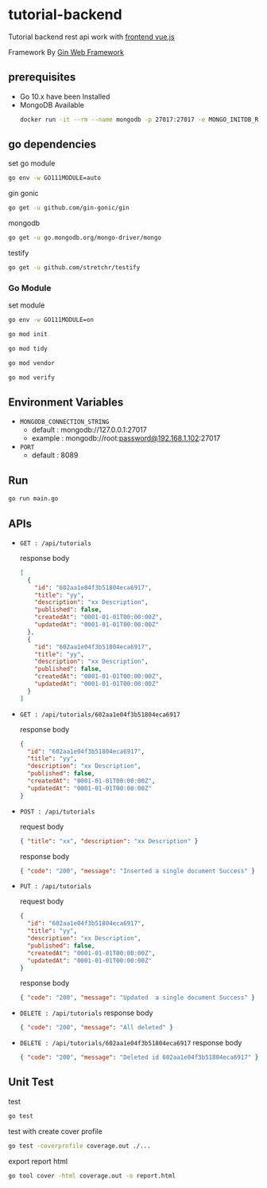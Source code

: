 # tutorial-backend

Tutorial backend rest api work with [frontend vue.js](https://github.com/tarathep/tutorial-frontend)

Framework By [Gin Web Framework](https://github.com/gin-gonic/gin)

## prerequisites

- Go 10.x have been Installed
- MongoDB Available
  ```bash
  docker run -it --rm --name mongodb -p 27017:27017 -e MONGO_INITDB_ROOT_USERNAME=root -e MONGO_INITDB_ROOT_PASSWORD=password mongo:latest
  ```

## go dependencies

set go module

```bash
go env -w GO111MODULE=auto
```

gin gonic

```bash
go get -u github.com/gin-gonic/gin
```

mongodb

```bash
go get -u go.mongodb.org/mongo-driver/mongo
```

testify

```bash
go get -u github.com/stretchr/testify
```

### Go Module

set module

```bash
go env -w GO111MODULE=on

go mod init

go mod tidy

go mod vendor

go mod verify
```

## Environment Variables

- `MONGODB_CONNECTION_STRING`
  - default : mongodb://127.0.0.1:27017
  - example : mongodb://root:password@192.168.1.102:27017
- `PORT`
  - default : 8089

## Run

```bash
go run main.go
```

## APIs

- `GET : /api/tutorials`

  response body

  ```json
  [
    {
      "id": "602aa1e04f3b51804eca6917",
      "title": "yy",
      "description": "xx Description",
      "published": false,
      "createdAt": "0001-01-01T00:00:00Z",
      "updatedAt": "0001-01-01T00:00:00Z"
    },
    {
      "id": "602aa1e04f3b51804eca6917",
      "title": "yy",
      "description": "xx Description",
      "published": false,
      "createdAt": "0001-01-01T00:00:00Z",
      "updatedAt": "0001-01-01T00:00:00Z"
    }
  ]
  ```

- `GET : /api/tutorials/602aa1e04f3b51804eca6917`

  response body

  ```json
  {
    "id": "602aa1e04f3b51804eca6917",
    "title": "yy",
    "description": "xx Description",
    "published": false,
    "createdAt": "0001-01-01T00:00:00Z",
    "updatedAt": "0001-01-01T00:00:00Z"
  }
  ```

- `POST : /api/tutorials`

  request body

  ```json
  { "title": "xx", "description": "xx Description" }
  ```

  response body

  ```json
  { "code": "200", "message": "Inserted a single document Success" }
  ```

- `PUT : /api/tutorials`

  request body

  ```json
  {
    "id": "602aa1e04f3b51804eca6917",
    "title": "yy",
    "description": "xx Description",
    "published": false,
    "createdAt": "0001-01-01T00:00:00Z",
    "updatedAt": "0001-01-01T00:00:00Z"
  }
  ```

  response body

  ```json
  { "code": "200", "message": "Updated  a single document Success" }
  ```

- `DELETE : /api/tutorials`
  response body
  ```json
  { "code": "200", "message": "All deleted" }
  ```
- `DELETE : /api/tutorials/602aa1e04f3b51804eca6917`
  response body
  ```json
  { "code": "200", "message": "Deleted id 602aa1e04f3b51804eca6917" }
  ```

## Unit Test

test

```bash
go test
```

test with create cover profile

```bash
go test -coverprofile coverage.out ./...
```

export report html

```bash
go tool cover -html coverage.out -o report.html
```
